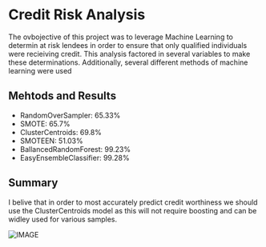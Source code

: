 # Credit Risk Analysis
The ovbojective of this project was to leverage Machine Learning to determin at risk lendees in order to ensure that only qualified individuals were recieiving credit. This analysis factored in several variables to make these determinations. Additionally, several different methods of machine learning were used 

## Mehtods and Results
- RandomOverSampler: 65.33%
- SMOTE: 65.7%
- ClusterCentroids: 69.8%
- SMOTEEN: 51.03%
- BallancedRandomForest: 99.23%
- EasyEnsembleClassifier: 99.28%

## Summary
I belive that in order to most accurately predict credit worthiness we should use the ClusterCentroids model as this will not require boosting and can be widley used for various samples. 

![IMAGE]()